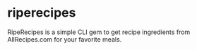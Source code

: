 # riperecipes
RipeRecipes is a simple CLI gem to get recipe ingredients from AllRecipes.com for your favorite meals.
